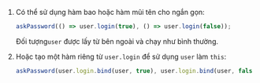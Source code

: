 

1. Có thể sử dụng hàm bao hoặc hàm mũi tên cho ngắn gọn:

    ```js 
    askPassword(() => user.login(true), () => user.login(false)); 
    ```

    Đối tượng`user` được lấy từ bên ngoài và chạy như bình thường.

2. Hoặc tạo một hàm riêng từ `user.login` để sử dụng `user` làm `this`:


    ```js 
    askPassword(user.login.bind(user, true), user.login.bind(user, false));
    ```
